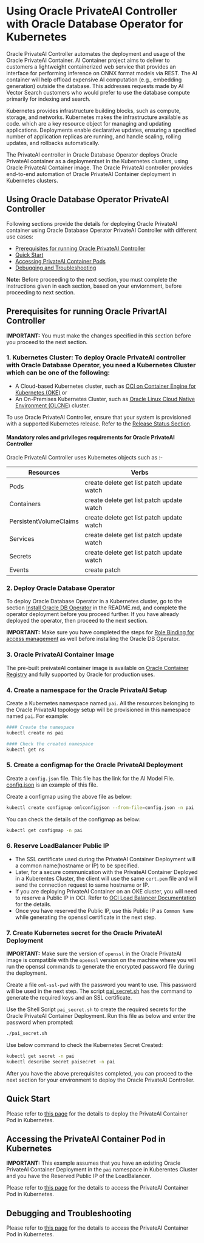 # Using Oracle PrivateAI Controller with Oracle Database Operator for Kubernetes

Oracle PrivateAI Controller automates the deployment and usage of the Oracle PrivateAI Container. AI Container project aims to deliver to customers a lightweight containerized web service that provides an interface for performing inference on ONNX format models via REST. The AI container will help offload expensive AI computation (e.g., embedding generation) outside the database. This addresses requests made by AI Vector Search customers  who would prefer to use the database compute primarily for indexing and search.

Kubernetes provides infrastructure building blocks, such as compute, storage, and networks. Kubernetes makes the infrastructure available as code. which are a key resource object for managing and updating applications. Deployments enable declarative updates, ensuring a specified number of application replicas are running, and handle scaling, rolling updates, and rollbacks automatically. 


The PrivateAI controller in Oracle Database Operator deploys Oracle PrivateAI container as a deploymentset in the Kubernetes clusters, using Oracle PrivateAI Container image. The Oracle PrivateAI controller provides end-to-end automation of Oracle PrivateAI Container deployment in Kubernetes clusters.

## Using Oracle Database Operator PrivateAI Controller

Following sections provide the details for deploying Oracle PrivateAI container using Oracle Database Operator PrivateAI Controller with different use cases:

* [Prerequisites for running Oracle PrivateAI Controller](#prerequisites-for-running-oracle-privartai-controller)
* [Quick Start](#quick-start)
* [Accessing PrivateAI Container Pods](#accessing-the-privateai-container-pod-in-kubernetes)
* [Debugging and Troubleshooting](#debugging-and-troubleshooting)

**Note:** Before proceeding to the next section, you must complete the instructions given in each section, based on your enviornment, before proceeding to next section.

## Prerequisites for running Oracle PrivartAI Controller

**IMPORTANT:** You must make the changes specified in this section before you proceed to the next section.

### 1. Kubernetes Cluster: To deploy Oracle PrivateAI controller with Oracle Database Operator, you need a Kubernetes Cluster which can be one of the following: 

* A Cloud-based Kubernetes cluster, such as [OCI on Container Engine for Kubernetes (OKE)](https://www.oracle.com/cloud-native/container-engine-kubernetes/) or  
* An On-Premises Kubernetes Cluster, such as [Oracle Linux Cloud Native Environment (OLCNE)](https://docs.oracle.com/en/operating-systems/olcne/) cluster.

To use Oracle PrivateAI Controller, ensure that your system is provisioned with a supported Kubernetes release. Refer to the [Release Status Section](../../README.md#release-status).

#### Mandatory roles and privileges requirements for Oracle PrivateAI Controller 

  Oracle PrivateAI Controller uses Kubernetes objects such as :-

  | Resources | Verbs |
  | --- | --- |
  | Pods | create delete get list patch update watch | 
  | Containers | create delete get list patch update watch |
  | PersistentVolumeClaims | create delete get list patch update watch | 
  | Services | create delete get list patch update watch | 
  | Secrets | create delete get list patch update watch | 
  | Events | create patch |

### 2. Deploy Oracle Database Operator

To deploy Oracle Database Operator in a Kubernetes cluster, go to the section [Install Oracle DB Operator](../../README.md#install-oracle-db-operator) in the README.md, and complete the operator deployment before you proceed further. If you have already deployed the operator, then proceed to the next section.

**IMPORTANT:** Make sure you have completed the steps for [Role Binding for access management](../../README.md#role-binding-for-access-management) as well before installing the Oracle DB Operator. 

### 3. Oracle PrivateAI Container Image
The pre-built preivateAI container image is available on [Oracle Container Registry](https://container-registry.oracle.com/ords/f?p=113:10::::::) and fully supported by Oracle for production uses.

### 4. Create a namespace for the Oracle PrivateAI Setup

  Create a Kubernetes namespace named `pai`. All the resources belonging to the Oracle PrivateAI topology setup will be provisioned in this namespace named `pai`. For example:

  ```sh
  #### Create the namespace 
  kubectl create ns pai

  #### Check the created namespace 
  kubectl get ns
  ```

### 5. Create a configmap for the Oracle PrivateAI Deployment

Create a `config.json` file. This file has the link for the AI Model File. [config.json](./config.json) is an example of this file.

Create a configmap using the above file as below:
```sh
kubectl create configmap omlconfigjson --from-file=config.json -n pai
```

You can check the details of the configmap as below:
```sh
kubectl get configmap -n pai
```

### 6. Reserve LoadBalancer Public IP

- The SSL certificate used during the PrivateAI Container Deployment will a common name(hostname or IP) to be specified.
- Later, for a secure communication with the PrivateAI Container Deployed in a Kuberentes Cluster, the client will use the same `cert.pem` file and will send the connection request to same hostname or IP.
- If you are deploying PrivateAI Container on an OKE cluster, you will need to reserve a Public IP in OCI. Refer to [OCI Load Balancer Documentation](https://docs.public.oneportal.content.oci.oraclecloud.com/en-us/iaas/Content/ContEng/Tasks/contengconfiguringloadbalancersnetworkloadbalancers-subtopic.htm) for the details.
- Once you have reserved the Public IP, use this Public IP as `Common Name` while generating the openssl certificate in the next step.

### 7. Create Kubernetes secret for the Oracle PrivateAI Deployment

**IMPORTANT:** Make sure the version of `openssl` in the Oracle PrivateAI image is compatible with the `openssl` version on the machine where you will run the openssl commands to generate the encrypted password file during the deployment.

Create a file `oml-ssl-pwd` with the password you want to use. This password will be used in the next step. The script [pai_secret.sh](./pai_secret.sh) has the command to generate the required keys and an SSL certificate.

Use the Shell Script `pai_secret.sh` to create the required secrets for the Oracle PrivateAI Container Deployment. Run this file as below and enter the password when prompted:

```sh
./pai_secret.sh
```

Use below command to check the Kubernetes Secret Created:

```sh
kubectl get secret -n pai
kubectl describe secret paisecret -n pai
```

After you have the above prerequisites completed, you can proceed to the next section for your environment to deploy the Oracle PrivateAI Controller.


## Quick Start

Please refer to [this page](./deploy_privateai.md) for the details to deploy the PrivateAI Container Pod in Kubernetes.

## Accessing the PrivateAI Container Pod in Kubernetes

**IMPORTANT:** This example assumes that you have an existing Oracle PrivateAI Container Deployment in the `pai` namespace in Kuberentes Cluster and you have the Reserved Public IP of the LoadBalancer.

Please refer to [this page](./access_privateai.md) for the details to access the PrivateAI Container Pod in Kubernetes.

## Debugging and Troubleshooting

Please refer to [this page](./debug_privateai.md) for the details to access the PrivateAI Container Pod in Kubernetes.
